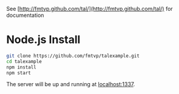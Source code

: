 See [http://fmtvp.github.com/tal/](http://fmtvp.github.com/tal/) for documentation


# Node.js Install

```bash
git clone https://github.com/fmtvp/talexample.git
cd talexample
npm install
npm start
```

The server will be up and running at [localhost:1337](http://127.0.0.1:1337).
